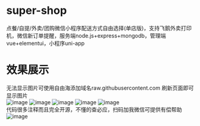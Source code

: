 # super-shop
点餐/自提/外卖/团购微信小程序配送方式自由选择(单店版)，支持飞鹅外卖打印机，微信新订单提醒，服务端node.js+express+mongodb，管理端vue+elementui，小程序uni-app  
# 效果展示
无法显示图片可使用自由海添加域名raw.githubusercontent.com 刷新页面即可显示图片  
![image](https://github.com/sword2022/images/blob/8683c95d2b0f11cb12d7a9dfd4d31fc3510532b2/0.jpg)
![image](https://github.com/sword2022/images/blob/8683c95d2b0f11cb12d7a9dfd4d31fc3510532b2/1.jpg)
![image](https://github.com/sword2022/images/blob/8683c95d2b0f11cb12d7a9dfd4d31fc3510532b2/2.jpg)
![image](https://github.com/sword2022/images/blob/8683c95d2b0f11cb12d7a9dfd4d31fc3510532b2/3.jpg)
![image](https://github.com/sword2022/images/blob/8683c95d2b0f11cb12d7a9dfd4d31fc3510532b2/5.jpg)  
代码很多注释而且完全开源，不懂的查必应，扫码加我微信可提供有偿帮助  
![image](https://github.com/sword2022/images/blob/99017e838d70eb026c1bd45b47e49aac47e4ff63/myRQ.jpg)  

